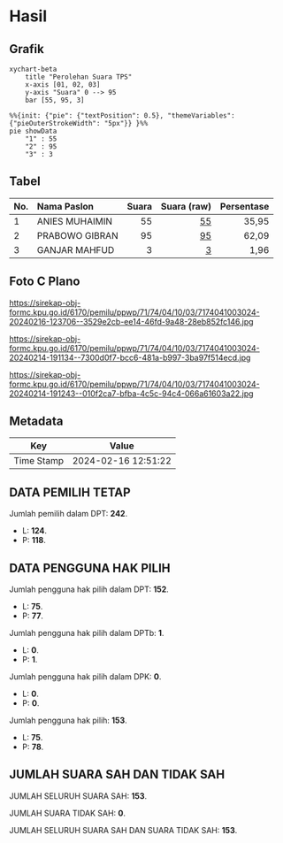 # Hasil

## Grafik

```mermaid
xychart-beta
    title "Perolehan Suara TPS"
    x-axis [01, 02, 03]
    y-axis "Suara" 0 --> 95
    bar [55, 95, 3]
```

```mermaid
%%{init: {"pie": {"textPosition": 0.5}, "themeVariables": {"pieOuterStrokeWidth": "5px"}} }%%
pie showData
    "1" : 55
    "2" : 95
    "3" : 3
```

## Tabel

| No. | Nama Paslon    | Suara | Suara (raw) | Persentase |
|:--- |:-------------- | -----:| -----------:| ----------:|
| 1   | ANIES MUHAIMIN | 55    | [55][p-1]   | 35,95      |
| 2   | PRABOWO GIBRAN | 95    | [95][p-2]   | 62,09      |
| 3   | GANJAR MAHFUD  | 3     | [3][p-3]    | 1,96       |


[p-1]: https://github.com/gigit-pemilu/pemilu-2024-71-sulawesi-utara/blob/main/pilpres/hitung-suara/sub/71-sulawesi-utara/sub/74-kota-kotamobagu/sub/04-kotamobagu-barat/sub/1003-mogolaing/sub/024-tps/sub/paslon-1.txt
[p-2]: https://github.com/gigit-pemilu/pemilu-2024-71-sulawesi-utara/blob/main/pilpres/hitung-suara/sub/71-sulawesi-utara/sub/74-kota-kotamobagu/sub/04-kotamobagu-barat/sub/1003-mogolaing/sub/024-tps/sub/paslon-2.txt
[p-3]: https://github.com/gigit-pemilu/pemilu-2024-71-sulawesi-utara/blob/main/pilpres/hitung-suara/sub/71-sulawesi-utara/sub/74-kota-kotamobagu/sub/04-kotamobagu-barat/sub/1003-mogolaing/sub/024-tps/sub/paslon-3.txt

## Foto C Plano

https://sirekap-obj-formc.kpu.go.id/6170/pemilu/ppwp/71/74/04/10/03/7174041003024-20240216-123706--3529e2cb-ee14-46fd-9a48-28eb852fc146.jpg

https://sirekap-obj-formc.kpu.go.id/6170/pemilu/ppwp/71/74/04/10/03/7174041003024-20240214-191134--7300d0f7-bcc6-481a-b997-3ba97f514ecd.jpg

https://sirekap-obj-formc.kpu.go.id/6170/pemilu/ppwp/71/74/04/10/03/7174041003024-20240214-191243--010f2ca7-bfba-4c5c-94c4-066a61603a22.jpg


## Metadata

| Key        | Value               |
| ---------- | ------------------- |
| Time Stamp | 2024-02-16 12:51:22 |


## DATA PEMILIH TETAP

Jumlah pemilih dalam DPT: **242**.
 * L: **124**.
 * P: **118**.

## DATA PENGGUNA HAK PILIH

Jumlah pengguna hak pilih dalam DPT: **152**.
 * L: **75**.
 * P: **77**.

Jumlah pengguna hak pilih dalam DPTb: **1**.
 * L: **0**.
 * P: **1**.

Jumlah pengguna hak pilih dalam DPK: **0**.
 * L: **0**.
 * P: **0**.

Jumlah pengguna hak pilih: **153**.
 * L: **75**.
 * P: **78**.

## JUMLAH SUARA SAH DAN TIDAK SAH

JUMLAH SELURUH SUARA SAH: **153**.

JUMLAH SUARA TIDAK SAH: **0**.

JUMLAH SELURUH SUARA SAH DAN SUARA TIDAK SAH: **153**.


